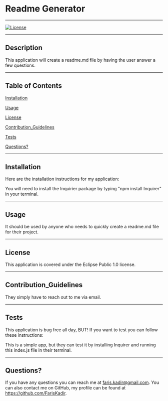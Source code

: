 # Readme Generator

---

[![License](https://img.shields.io/badge/License-EPL%201.0-red.svg)](https://opensource.org/licenses/EPL-1.0)

---

## Description

This application will create a readme.md file by having the user answer a few questions.

---

## Table of Contents

[Installation](#Installation)

[Usage](#Usage)

[License](#License)

[Contribution_Guidelines](#Contribution_Guidelines)

[Tests](#Tests)

[Questions?](#Questions?)

---

## Installation

Here are the installation instructions for my application:

You will need to install the Inquirier package by typing "npm install Inquirer" in your terminal.

---

## Usage

It should be used by anyone who needs to quickly create a readme.md file for their project.

---

## License

This application is covered under the Eclipse Public  1.0 license.

---

## Contribution_Guidelines

They simply have to reach out to me via email.

---

## Tests

This application is bug free all day, BUT! If you want to test you can follow these instructions:

This is a simple app, but they can test it by installing Inquirer and running this index.js file in their terminal.

---

## Questions?

If you have any questions you can reach me at faris.kadir@gmail.com. You can also contact me on GitHub, my profile can be found at https://github.com/FarisKadir.


        
        